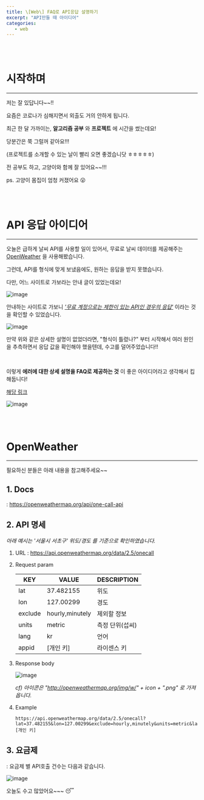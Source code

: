 ```yaml
---
title: \[Web\] FAQ로 API응답 설명하기
excerpt: "API만들 때 아이디어"
categories:
   - web
---
```


<br><br>


# 시작하며

----------------------------------------------

저는 잘 있답니다~~!! 

요즘은 코로나가 심해지면서 외출도 거의 안하게 됩니다.

최근 한 달 가까이는, **알고리즘 공부** 와 **프로젝트** 에 시간을 썼는데요!

당분간은 쭉 그럴꺼 같아요!!!

(프로젝트를 소개할 수 있는 날이 빨리 오면 좋겠습니닷 ㅎㅎㅎㅎㅎ)

전 공부도 하고, 고양이와 함께 잘 있어요~~!!!

ps. 고양이 몸집이 엄청 커졌어요 😮



<br><br>


# API 응답 아이디어 

----------------------------------------------

오늘은 급하게 날씨 API를 사용할 일이 있어서, 무료로 날씨 데이터를 제공해주는 <a href='https://openweathermap.org/' target='_blank'>OpenWeather</a> 을 사용해봤습니다.

그런데, API를 형식에 맞게 보냈음에도, 원하는 응답을 받지 못했습니다. 

다만, 어느 사이트로 가보라는 안내 글이 있었는데요!



![image](https://user-images.githubusercontent.com/42775225/128026075-2300b82d-353b-490e-8ad5-0e3ab2b57122.png)

안내하는 사이트로 가보니 *<u>'무료 계정으로는 제한이 있는 API인 경우의 응답'</u>* 이라는 것을 확인할 수 있었습니다.

![image](https://user-images.githubusercontent.com/42775225/128025657-cd680ae5-dbed-43f4-a639-d931b56afd38.png)



만약 위와 같은 상세한 설명이 없었더라면, "형식이 틀렸나?" 부터 시작해서 여러 원인을 추측하면서 응답 값을 확인해야 했을텐데, 수고를 덜어주었습니다!!

<br />

이렇게 **에러에 대한 상세 설명을 FAQ로 제공하는 것** 이 좋은 아이디어라고 생각해서 킵 해둡니다!

<a href='http://openweathermap.org/faq#error401' target='_blank'>해당 링크</a>

![image](https://user-images.githubusercontent.com/42775225/128025892-15e70172-fd22-4281-ba6a-b2e4a9a33775.png)

 





<br /><br />

# OpenWeather

----------------------------------------------

필요하신 분들은 아래 내용을 참고해주세요~~



## 1. Docs

 : <a href='https://openweathermap.org/api/one-call-api'>https://openweathermap.org/api/one-call-api</a> 



## 2. API 명세

*아래 예시는 '서울시 서초구' 위도/경도 를 기준으로 확인하였습니다.*



1. URL : https://api.openweathermap.org/data/2.5/onecall

2. Request param

   | KEY     | VALUE           | DESCRIPTION     |
   | ------- | --------------- | --------------- |
   | lat     | 37.482155       | 위도            |
   | lon     | 127.00299       | 경도            |
   | exclude | hourly,minutely | 제외할 정보     |
   | units   | metric          | 측정 단위(섭씨) |
   | lang    | kr              | 언어            |
   | appid   | [개인 키]       | 라이센스 키     |

3. Response body   

   ![image](https://user-images.githubusercontent.com/42775225/128462029-b23bfa87-7429-4afa-8253-0c7df0013e2d.png)

   *cf) 아이콘은 "http://openweathermap.org/img/w/" + icon + ".png" 로 가져옵니다.*

4. Example

   ```
   https://api.openweathermap.org/data/2.5/onecall?lat=37.482155&lon=127.00299&exclude=hourly,minutely&units=metric&lang=kr&appid=[개인 키]
   ```

   





## 3. 요금제

: 요금제 별 API호출 건수는 다음과 같습니다.

![image](https://user-images.githubusercontent.com/42775225/128462049-4382c467-87c2-4fe8-8876-351c82a16edd.png)





오늘도 수고 많았어요~~~ 😴









<br /><br /><br />

